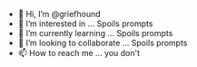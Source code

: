- 👋 Hi, I’m @griefhound
- 👀 I’m interested in ... Spoils prompts
- 🌱 I’m currently learning ... Spoils prompts
- 💞️ I’m looking to collaborate ... Spoils prompts
- 📫 How to reach me ... you don't

<!---
griefhound/griefhound is a ✨ special ✨ repository because its `README.md` (this file) appears on your GitHub profile.
You can click the Preview link to take a look at your changes.
--->
